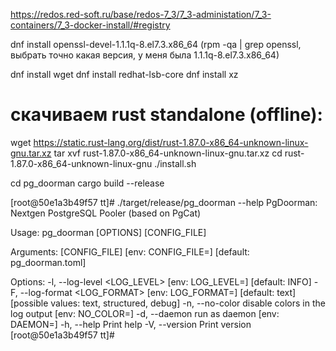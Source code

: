 https://redos.red-soft.ru/base/redos-7_3/7_3-administation/7_3-containers/7_3-docker-install/#registry

dnf install openssl-devel-1.1.1q-8.el7.3.x86_64 (rpm -qa | grep openssl, выбрать точно какая версия, у меня была 1.1.1q-8.el7.3.x86_64)

dnf install wget
dnf install redhat-lsb-core
dnf install xz

# скачиваем rust standalone (offline):
wget https://static.rust-lang.org/dist/rust-1.87.0-x86_64-unknown-linux-gnu.tar.xz
tar xvf rust-1.87.0-x86_64-unknown-linux-gnu.tar.xz
cd rust-1.87.0-x86_64-unknown-linux-gnu
./install.sh

cd pg_doorman
cargo build --release

[root@50e1a3b49f57 tt]# ./target/release/pg_doorman --help
PgDoorman: Nextgen PostgreSQL Pooler (based on PgCat)

Usage: pg_doorman [OPTIONS] [CONFIG_FILE]

Arguments:
  [CONFIG_FILE]  [env: CONFIG_FILE=] [default: pg_doorman.toml]

Options:
  -l, --log-level <LOG_LEVEL>    [env: LOG_LEVEL=] [default: INFO]
  -F, --log-format <LOG_FORMAT>  [env: LOG_FORMAT=] [default: text] [possible values: text, structured, debug]
  -n, --no-color                 disable colors in the log output [env: NO_COLOR=]
  -d, --daemon                   run as daemon [env: DAEMON=]
  -h, --help                     Print help
  -V, --version                  Print version
[root@50e1a3b49f57 tt]#

